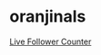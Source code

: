 # oranjinals

[Live Follower Counter](https://livecounts.io/embed/twitter-live-follower-counter/oranjinals)

